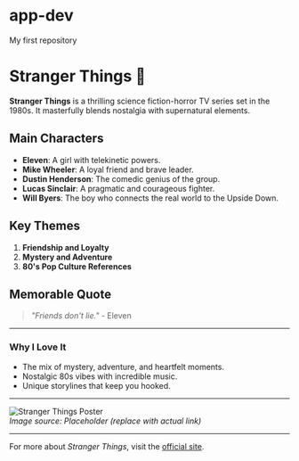 # app-dev
 My first repository
# Stranger Things 🌌

**Stranger Things** is a thrilling science fiction-horror TV series set in the 1980s. It masterfully blends nostalgia with supernatural elements.

## Main Characters
- **Eleven**: A girl with telekinetic powers.
- **Mike Wheeler**: A loyal friend and brave leader.
- **Dustin Henderson**: The comedic genius of the group.
- **Lucas Sinclair**: A pragmatic and courageous fighter.
- **Will Byers**: The boy who connects the real world to the Upside Down.

## Key Themes
1. **Friendship and Loyalty**
2. **Mystery and Adventure**
3. **80's Pop Culture References**

## Memorable Quote
> *"Friends don't lie."* - Eleven

---

### Why I Love It
- The mix of mystery, adventure, and heartfelt moments.
- Nostalgic 80s vibes with incredible music.
- Unique storylines that keep you hooked.

---

![Stranger Things Poster](https://via.placeholder.com/400x200?text=Stranger+Things)  
*Image source: Placeholder (replace with actual link)*

---

For more about *Stranger Things*, visit the [official site](https://www.netflix.com/strangerthings).
